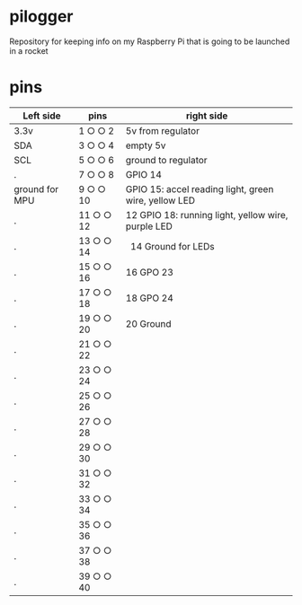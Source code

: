 # pilogger
Repository for keeping info on my Raspberry Pi that is going to be launched in a rocket

# pins
Left side |pins |  right side
--------- | ----|---------
3.3v |1  ○ ○ 2| 5v from regulator
SDA  |3  ○ ○ 4|   empty 5v
SCL   |5  ○ ○ 6|  ground to regulator
. |7 ○ ○ 8 | GPIO 14 
ground for MPU |9  ○ ○ 10|GPIO 15: accel reading light, green wire, yellow LED
 .|11 ○ ○ 12| 12 GPIO 18: running light, yellow wire, purple LED
 .|13 ○ ○ 14 |   14 Ground for LEDs
 .|15 ○ ○ 16 |  16 GPO 23
 .|17 ○ ○ 18 | 18 GPO 24
 .|19 ○ ○ 20 |  20 Ground
 .|21 ○ ○ 22| 
 .|23 ○ ○ 24| 
 .|25 ○ ○ 26| 
 .|27 ○ ○ 28|  
 .|29 ○ ○ 30| 
 .|31 ○ ○ 32| 
 .|33 ○ ○ 34| 
 .|35 ○ ○ 36| 
 .|37 ○ ○ 38| 
 .|39 ○ ○ 40| 

